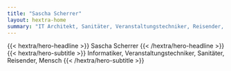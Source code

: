 ```yaml
---
title: "Sascha Scherrer"
layout: hextra-home
summary: "IT Architekt, Sanitäter, Veranstaltungstechniker, Reisender, Mensch"
---
```


<div class="hx:mt-6 hx:mb-6">
{{< hextra/hero-headline >}}
  Sascha Scherrer
{{< /hextra/hero-headline >}}
</div>

<div class="hx:mb-12">
{{< hextra/hero-subtitle >}}
  Informatiker, Veranstaltungstechniker, Sanitäter, Reisender, Mensch
{{< /hextra/hero-subtitle >}}
</div>

<div class="hx:mt-6"></div>
<!--
{{< hextra/feature-grid >}}
  {{< hextra/feature-card
    title="Lichttechnik"
    subtitle="Subtil oder Pointiert"
    class="hx:aspect-auto hx:md:aspect-[1.1/1] hx:max-md:min-h-[340px]"
    image="images/hextra-markdown.webp"
    imageClass="hx:top-[40%] hx:left-[24px] hx:w-[180%] hx:sm:w-[110%] hx:dark:opacity-80"
    style="background: radial-gradient(ellipse at 50% 80%,rgba(256,128,32,0.25),hsla(0,0%,100%,0));"
  >}}
  {{< hextra/feature-card
    title="Tontechnik"
    subtitle="Compose with just Markdown. Enrich with Shortcode components."
    class="hx:aspect-auto hx:md:aspect-[1.1/1] hx:max-lg:min-h-[340px]"
    image="images/hextra-markdown.webp"
    imageClass="hx:top-[40%] hx:left-[36px] hx:w-[180%] hx:sm:w-[110%] hx:dark:opacity-80"
    style="background: radial-gradient(ellipse at 50% 80%,rgba(142,53,74,0.15),hsla(0,0%,100%,0));"
  >}}
  {{< hextra/feature-card
    title="Medientechnik"
    subtitle="Built-in full text search with FlexSearch, no extra setup required."
    class="hx:aspect-auto hx:md:aspect-[1.1/1] hx:max-md:min-h-[340px]"
    image="images/hextra-search.webp"
    imageClass="hx:top-[40%] hx:left-[36px] hx:w-[110%] hx:sm:w-[110%] hx:dark:opacity-80"
    style="background: radial-gradient(ellipse at 50% 80%,rgba(221,210,59,0.15),hsla(0,0%,100%,0));"
  >}}
{{< /hextra/feature-grid >}}
-->
